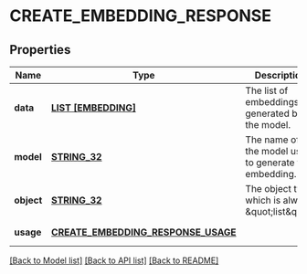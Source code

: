 # CREATE_EMBEDDING_RESPONSE

## Properties
Name | Type | Description | Notes
------------ | ------------- | ------------- | -------------
**data** | [**LIST [EMBEDDING]**](Embedding.md) | The list of embeddings generated by the model. | [default to null]
**model** | [**STRING_32**](STRING_32.md) | The name of the model used to generate the embedding. | [default to null]
**object** | [**STRING_32**](STRING_32.md) | The object type, which is always \&quot;list\&quot;. | [default to null]
**usage** | [**CREATE_EMBEDDING_RESPONSE_USAGE**](CreateEmbeddingResponse_usage.md) |  | [default to null]

[[Back to Model list]](../README.md#documentation-for-models) [[Back to API list]](../README.md#documentation-for-api-endpoints) [[Back to README]](../README.md)


